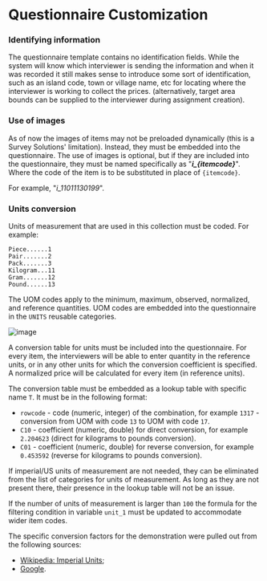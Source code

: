 # Questionnaire Customization

### Identifying information
The questionnaire template contains no identification fields. While the system will
know which interviewer is sending the information and when it was recorded it still
makes sense to introduce some sort of identification, such as an island code, town
or village name, etc for locating where the interviewer is working to collect the
prices. (alternatively, target area bounds can be supplied to the interviewer during
assignment creation).

### Use of images

As of now the images of items may not be preloaded dynamically (this is a Survey 
Solutions' limitation). Instead, they must be embedded into the questionnaire. 
The use of images is optional, but if they are included into the questionnaire, 
they must be named specifically as "***i_{itemcode}***". Where the code of the 
item is to be substituted in place of `{itemcode}`. 

For example, "*i_11011130199*".

### Units conversion
Units of measurement that are used in this collection must be coded. For example:

```
Piece......1
Pair.......2
Pack.......3
Kilogram...11
Gram.......12
Pound......13
```

The UOM codes apply to the minimum, maximum, observed, normalized, and reference quantities.
UOM codes are embedded into the questionnaire in the `UNITS` reusable categories.

![image](https://github.com/user-attachments/assets/0d644feb-25ce-4889-83f8-ef5f90de7ff5)


A conversion table for units must be included into the questionnaire. For every 
item, the interviewers will be able to enter quantity in the reference units, or 
in any other units for which the conversion coefficient is specified. A normalized 
price will be calculated for every item (in reference units).

The conversion table must be embedded as a lookup table with specific name `T`. It must be in 
the following format:

- `rowcode` - code (numeric, integer) of the combination, for example `1317` - conversion
from UOM with code `13` to UOM with code `17`.
- `C10` - coefficient (numeric, double) for direct conversion, for example `2.204623` (direct for kilograms to pounds conversion).
- `C01` - coefficient (numeric, double) for reverse conversion, for example `0.453592` (reverse for kilograms to pounds conversion).

If imperial/US units of measurement are not needed, they can be eliminated from the 
list of categories for units of measurement. As long as they are not present there, 
their presence in the lookup table will not be an issue.

If the number of units of measurement is larger than `100` the formula for the 
filtering condition in variable `unit_1` must be updated to accommodate wider 
item codes.

The specific conversion factors for the demonstration were pulled out from the 
following sources:

- [Wikipedia: Imperial Units](https://en.wikipedia.org/wiki/Imperial_units);
- [Google](https://www.google.com/search?q=convert+1+inch+to+meters).

